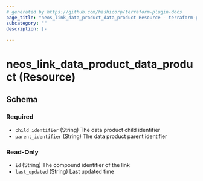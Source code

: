 ```yaml
---
# generated by https://github.com/hashicorp/terraform-plugin-docs
page_title: "neos_link_data_product_data_product Resource - terraform-provider-neos"
subcategory: ""
description: |-
  
---
```


# neos_link_data_product_data_product (Resource)





<!-- schema generated by tfplugindocs -->
## Schema

### Required

- `child_identifier` (String) The data product child identifier
- `parent_identifier` (String) The data product parent identifier

### Read-Only

- `id` (String) The compound identifier of the link
- `last_updated` (String) Last updated time
